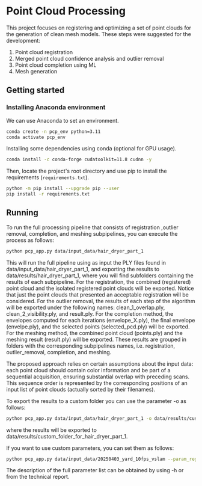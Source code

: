 # Point Cloud Processing

This project focuses on registering and optimizing a set of point clouds for the generation of clean mesh models. These steps were suggested for the development:

1. Point cloud registration
2. Merged point cloud confidence analysis and outlier removal
3. Point cloud completion using ML
4. Mesh generation 

## Getting started

### Installing Anaconda environment

We can use Anaconda to set an environment.

```bash
conda create -n pcp_env python=3.11
conda activate pcp_env
```

Installing some dependencies using conda (optional for GPU usage).

```bash
conda install -c conda-forge cudatoolkit=11.8 cudnn -y
```

Then, locate the project's root directory and use pip to install the requirements (`requirements.txt`).

```bash
python -m pip install --upgrade pip --user
pip install -r requirements.txt
```

## Running

To run the full processing pipeline that consists of registration ,outlier removal, completion, and meshing subpipelines, you can execute the process as follows:

```bash
python pcp_app.py data/input_data/hair_dryer_part_1
```

This will run the full pipeline using as input the PLY files found in data/input_data/hair_dryer_part_1, and exporting the results to data/results/hair_dryer_part_1, where you will find subfolders containing the results of each subpipeline. For the registration, the combined (registered) point cloud and the isolated registered point clouds will be exported. Notice that just the point clouds that presented an acceptable registration will be considered. For the outlier removal, the results of each step of the algorithm will be exported under the following names: clean_1_overlap.ply, clean_2_visibility.ply, and result.ply. For the completion method, the envelopes computed for each iterations (envelope_X.ply), the final envelope (envelpe.ply), and the selected points (selected_pcd.ply)  will be exported. For the meshing method, the combined point cloud (points.ply) and the meshing result (result.ply) will be exported. These results are grouped in folders with the corresponding subpipelines names, i.e. registration, outlier_removal, completion, and meshing.

The proposed approach relies on certain assumptions about the input data: each point cloud should contain color information and be part of a sequential acquisition, ensuring substantial overlap with preceding scans. This sequence order is represented by the corresponding positions of an input list of point clouds (actually sorted by their filenames). 

To export the results to a custom folder you can use the parameter -o as follows:

```bash
python pcp_app.py data/input_data/hair_dryer_part_1 -o data/results/custom_folder_for_hair_dryer_part_1
```

where the results will be exported to data/results/custom_folder_for_hair_dryer_part_1.

If you want to use custom parameters, you can set them as follows:

```bash
python pcp_app.py data/input_data/20250403_yard_10fps_vslam --param_registration_fitness_threshold 0.4 --param_registration_use_simple_coarse 1 --param_outlier_removal_use_per_point_cloud_checking 0 --param_outlier_removal_use_visibility_confidence 0
```

The description of the full parameter list can be obtained by using -h or from the technical report.